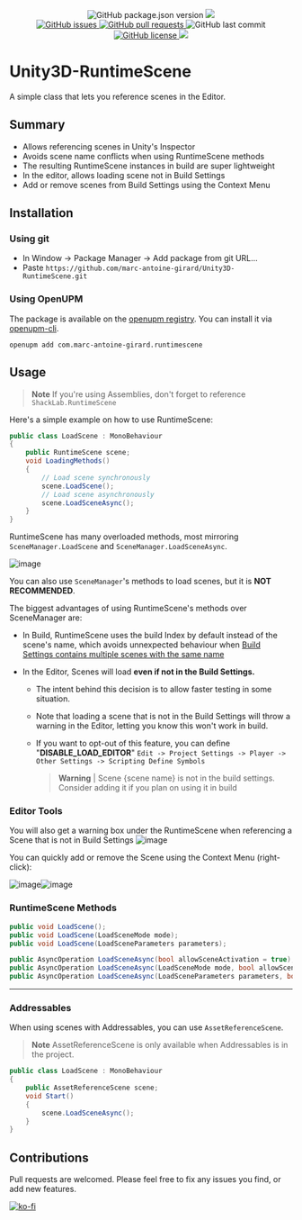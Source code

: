 <p align="center">
    <img alt="GitHub package.json version" src ="https://img.shields.io/github/package-json/v/marc-antoine-girard/Unity3D-RuntimeScene" />
    <a href="https://openupm.com/packages/com.marc-antoine-girard.runtimescene/">
        <img src="https://img.shields.io/npm/v/com.marc-antoine-girard.runtimescene?label=openupm&registry_uri=https://package.openupm.com" />
    </a>
    <br>
    <a href="https://github.com/marc-antoine-girard/Unity3D-RuntimeScene/issues">
        <img alt="GitHub issues" src ="https://img.shields.io/github/issues/marc-antoine-girard/Unity3D-RuntimeScene" />
    </a>
    <a href="https://github.com/marc-antoine-girard/Unity3D-RuntimeScene/pulls">
        <img alt="GitHub pull requests" src ="https://img.shields.io/github/issues-pr/marc-antoine-girard/Unity3D-RuntimeScene" />
    </a>
    <img alt="GitHub last commit" src ="https://img.shields.io/github/last-commit/marc-antoine-girard/Unity3D-RuntimeScene" />
    <a href="https://github.com/marc-antoine-girard/Unity3D-RuntimeScene/blob/main/LICENSE.md">
        <img alt="GitHub license" src ="https://img.shields.io/github/license/marc-antoine-girard/Unity3D-RuntimeScene" />
    </a>
    <a href="https://www.codacy.com/gh/marc-antoine-girard/Unity3D-RuntimeScene/dashboard?utm_source=github.com&amp;utm_medium=referral&amp;utm_content=marc-antoine-girard/Unity3D-RuntimeScene&amp;utm_campaign=Badge_Grade"><img src="https://app.codacy.com/project/badge/Grade/bfb6566973e14907a06ec82ea35016ea"/>
    </a>

</p>

# Unity3D-RuntimeScene

A simple class that lets you reference scenes in the Editor.

## Summary

-   Allows referencing scenes in Unity's Inspector
-   Avoids scene name conflicts when using RuntimeScene methods
-   The resulting RuntimeScene instances in build are super lightweight
-   In the editor, allows loading scene not in Build Settings
-   Add or remove scenes from Build Settings using the Context Menu

## Installation

### Using git

-   In Window -> Package Manager -> Add package from git URL...
-   Paste `https://github.com/marc-antoine-girard/Unity3D-RuntimeScene.git`

### Using OpenUPM

The package is available on the [openupm registry](https://openupm.com). You can install it via [openupm-cli](https://github.com/openupm/openupm-cli).

```curl
openupm add com.marc-antoine-girard.runtimescene
```

## Usage

> **Note** If you're using Assemblies, don't forget to reference `ShackLab.RuntimeScene`

Here's a simple example on how to use RuntimeScene:

```csharp
public class LoadScene : MonoBehaviour
{
    public RuntimeScene scene;
    void LoadingMethods()
    {
        // Load scene synchronously 
        scene.LoadScene();
        // Load scene asynchronously 
        scene.LoadSceneAsync();
    }
}
```

RuntimeScene has many overloaded methods, most mirroring `SceneManager.LoadScene` and `SceneManager.LoadSceneAsync`.

![image](https://user-images.githubusercontent.com/62125329/185726016-3e3b8e08-9649-4c7e-8758-21e6ae85f3de.png)

You can also use `SceneManager`'s methods to load scenes, but it is **NOT RECOMMENDED**.

The biggest advantages of using RuntimeScene's methods over SceneManager are:

-   In Build, RuntimeScene uses the build Index by default instead of the scene's name, which avoids unnexpected behaviour when [Build Settings contains multiple scenes with the same name](https://docs.unity3d.com/ScriptReference/SceneManagement.SceneManager.LoadScene.html#:~:text=The%20given%20sceneName,the%20full%20path.)

-   In the Editor, Scenes will load **even if not in the Build Settings.**

    -   The intent behind this decision is to allow faster testing in some situation.

    -   Note that loading a scene that is not in the Build Settings will throw a warning in the Editor, letting you know this won't work in build.

    -   If you want to opt-out of this feature, you can define "**DISABLE_LOAD_EDITOR**" `Edit -> Project Settings -> Player -> Other Settings -> Scripting Define Symbols`

        > **Warning** | Scene {scene name} is not in the build settings. Consider adding it if you plan on using it in build

### Editor Tools

You will also get a warning box under the RuntimeScene when referencing a Scene that is not in Build Settings
![image](https://user-images.githubusercontent.com/62125329/185725959-067f4c64-eb16-44a8-a4af-bfc9334717db.png)

You can quickly add or remove the Scene using the Context Menu (right-click):

![image](https://user-images.githubusercontent.com/62125329/185725977-e1b07dc2-e92a-4abe-926a-f000590b598f.png)![image](https://user-images.githubusercontent.com/62125329/185725988-7b5e7148-c808-49b0-ae51-0ec30d28c99c.png)

### RuntimeScene Methods

```csharp
public void LoadScene();
public void LoadScene(LoadSceneMode mode);
public void LoadScene(LoadSceneParameters parameters);

public AsyncOperation LoadSceneAsync(bool allowSceneActivation = true);
public AsyncOperation LoadSceneAsync(LoadSceneMode mode, bool allowSceneActivation = true);
public AsyncOperation LoadSceneAsync(LoadSceneParameters parameters, bool allowSceneActivation = true);
```

* * *

### Addressables

When using scenes with Addressables, you can use `AssetReferenceScene`.

> **Note** AssetReferenceScene is only available when Addressables is in the project.

```csharp
public class LoadScene : MonoBehaviour
{
    public AssetReferenceScene scene;
    void Start()
    {
        scene.LoadSceneAsync();
    }
}
```

## Contributions

Pull requests are welcomed. Please feel free to fix any issues you find, or add new features.

[![ko-fi](https://ko-fi.com/img/githubbutton_sm.svg)](https://ko-fi.com/R6R6EBROQ)

